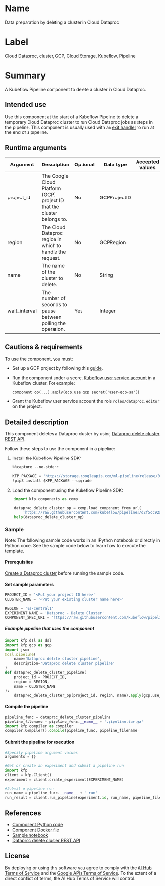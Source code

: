 # Name

Data preparation by deleting a cluster in Cloud Dataproc

# Label
Cloud Dataproc, cluster, GCP, Cloud Storage, Kubeflow, Pipeline


# Summary
A Kubeflow Pipeline component to delete a cluster in Cloud Dataproc.

## Intended use
Use this component at the start of a Kubeflow Pipeline to delete a temporary Cloud Dataproc cluster to run Cloud Dataproc jobs as steps in the pipeline. This component is usually used with an [exit handler](https://github.com/kubeflow/pipelines/blob/master/samples/basic/exit_handler.py) to run at the end of a pipeline.


## Runtime arguments
| Argument | Description | Optional | Data type | Accepted values | Default |
|----------|-------------|----------|-----------|-----------------|---------|
| project_id | The Google Cloud Platform (GCP) project ID that the cluster belongs to. | No | GCPProjectID |  |  |
| region | The Cloud Dataproc region in which to handle the request. | No | GCPRegion |  |  |
| name | The name of the cluster to delete. | No | String |  |  |
| wait_interval | The number of seconds to pause between polling the operation. | Yes | Integer |  | 30 |


## Cautions & requirements
To use the component, you must:
*   Set up a GCP project by following this [guide](https://cloud.google.com/dataproc/docs/guides/setup-project).
*   Run the component under a secret [Kubeflow user service account](https://www.kubeflow.org/docs/started/getting-started-gke/#gcp-service-accounts) in a Kubeflow cluster. For example:

    ```
    component_op(...).apply(gcp.use_gcp_secret('user-gcp-sa'))
    ```
*   Grant the Kubeflow user service account the role `roles/dataproc.editor` on the project.

## Detailed description
This component deletes a Dataproc cluster by using [Dataproc delete cluster REST API](https://cloud.google.com/dataproc/docs/reference/rest/v1/projects.regions.clusters/delete).

Follow these steps to use the component in a pipeline:
1.  Install the Kubeflow Pipeline SDK:
    ```python
    %%capture --no-stderr

    KFP_PACKAGE = 'https://storage.googleapis.com/ml-pipeline/release/0.1.14/kfp.tar.gz'
    !pip3 install $KFP_PACKAGE --upgrade

    ```
2. Load the component using the Kubeflow Pipeline SDK:

```python
    import kfp.components as comp

    dataproc_delete_cluster_op = comp.load_component_from_url(
        'https://raw.githubusercontent.com/kubeflow/pipelines/d2f5cc92a46012b9927209e2aaccab70961582dc/components/gcp/dataproc/delete_cluster/component.yaml')
    help(dataproc_delete_cluster_op)
```

### Sample

Note: The following sample code works in an IPython notebook or directly in Python code. See the sample code below to learn how to execute the template.

#### Prerequisites

[Create a Dataproc cluster](https://cloud.google.com/dataproc/docs/guides/create-cluster) before running the sample code.

#### Set sample parameters

```python
PROJECT_ID = '<Put your project ID here>'
CLUSTER_NAME = '<Put your existing cluster name here>'

REGION = 'us-central1'
EXPERIMENT_NAME = 'Dataproc - Delete Cluster'
COMPONENT_SPEC_URI = 'https://raw.githubusercontent.com/kubeflow/pipelines/d2f5cc92a46012b9927209e2aaccab70961582dc/components/gcp/dataproc/delete_cluster/component.yaml'
```

##### Example pipeline that uses the component

```python
import kfp.dsl as dsl
import kfp.gcp as gcp
import json
@dsl.pipeline(
    name='Dataproc delete cluster pipeline',
    description='Dataproc delete cluster pipeline'
)
def dataproc_delete_cluster_pipeline(
    project_id = PROJECT_ID, 
    region = REGION,
    name = CLUSTER_NAME
):
    dataproc_delete_cluster_op(project_id, region, name).apply(gcp.use_gcp_secret('user-gcp-sa'))
```

#### Compile the pipeline

```python
pipeline_func = dataproc_delete_cluster_pipeline
pipeline_filename = pipeline_func.__name__ + '.pipeline.tar.gz'
import kfp.compiler as compiler
compiler.Compiler().compile(pipeline_func, pipeline_filename)
```

#### Submit the pipeline for execution

```python
#Specify pipeline argument values
arguments = {}

#Get or create an experiment and submit a pipeline run
import kfp
client = kfp.Client()
experiment = client.create_experiment(EXPERIMENT_NAME)

#Submit a pipeline run
run_name = pipeline_func.__name__ + ' run'
run_result = client.run_pipeline(experiment.id, run_name, pipeline_filename, arguments)
```

## References

*   [Component Python code](https://github.com/kubeflow/pipelines/blob/master/component_sdk/python/kfp_component/google/dataproc/_delete_cluster.py)
*   [Component Docker file](https://github.com/kubeflow/pipelines/blob/master/components/gcp/container/Dockerfile)
*   [Sample notebook](https://github.com/kubeflow/pipelines/blob/master/components/gcp/dataproc/delete_cluster/sample.ipynb)
*   [Dataproc delete cluster REST API](https://cloud.google.com/dataproc/docs/reference/rest/v1/projects.regions.clusters/delete)


## License
By deploying or using this software you agree to comply with the [AI Hub Terms of Service](https://aihub.cloud.google.com/u/0/aihub-tos) and the [Google APIs Terms of Service](https://developers.google.com/terms/). To the extent of a direct conflict of terms, the AI Hub Terms of Service will control.
